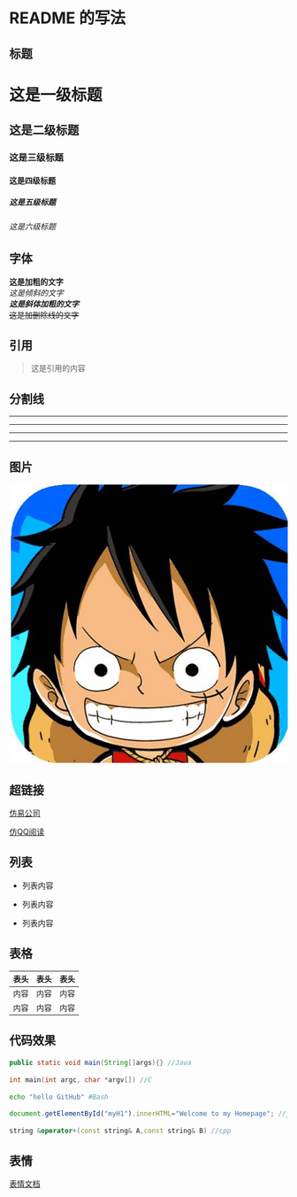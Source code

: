 # README 的写法

## 标题

# 这是一级标题
## 这是二级标题
### 这是三级标题
#### 这是四级标题
##### 这是五级标题
###### 这是六级标题

## 字体

**这是加粗的文字**
<br/>
*这是倾斜的文字*
<br/>
***这是斜体加粗的文字***
<br/>
~~这是加删除线的文字~~

## 引用

>这是引用的内容

## 分割线

---
----
***
*****

## 图片
![图片丢失显示](./images/timg.jpg "悬停显示")

## 超链接

[仿易公司](https://jinhuangmin.github.io/yifirm/)
<br/>

[仿QQ阅读](https://jinhuangmin.github.io/qqreadbook/)

## 列表

- 列表内容
+ 列表内容
* 列表内容

## 表格

表头|表头|表头
---|:--:|---:
内容|内容|内容
内容|内容|内容

## 代码效果
```Java
public static void main(String[]args){} //Java
```
```c
int main(int argc, char *argv[]) //C
```
```Bash
echo "hello GitHub" #Bash
```
```javascript
document.getElementById("myH1").innerHTML="Welcome to my Homepage"; //javascipt
```
```cpp
string &operator+(const string& A,const string& B) //cpp
```

## 表情
[表情文档](https://github.com/jinhuangmin/README/blob/master/emoji.md)